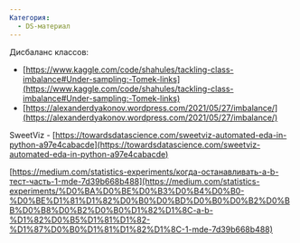 ```yaml
---
Категория:
  - DS-материал
---
```

Дисбаланс классов:

- [https://www.kaggle.com/code/shahules/tackling-class-imbalance#Under-sampling:-Tomek-links](https://www.kaggle.com/code/shahules/tackling-class-imbalance#Under-sampling:-Tomek-links)
- [https://alexanderdyakonov.wordpress.com/2021/05/27/imbalance/](https://alexanderdyakonov.wordpress.com/2021/05/27/imbalance/)

  

SweetViz - [https://towardsdatascience.com/sweetviz-automated-eda-in-python-a97e4cabacde](https://towardsdatascience.com/sweetviz-automated-eda-in-python-a97e4cabacde)

  

[https://medium.com/statistics-experiments/когда-останавливать-a-b-тест-часть-1-mde-7d39b668b488](https://medium.com/statistics-experiments/%D0%BA%D0%BE%D0%B3%D0%B4%D0%B0-%D0%BE%D1%81%D1%82%D0%B0%D0%BD%D0%B0%D0%B2%D0%BB%D0%B8%D0%B2%D0%B0%D1%82%D1%8C-a-b-%D1%82%D0%B5%D1%81%D1%82-%D1%87%D0%B0%D1%81%D1%82%D1%8C-1-mde-7d39b668b488)